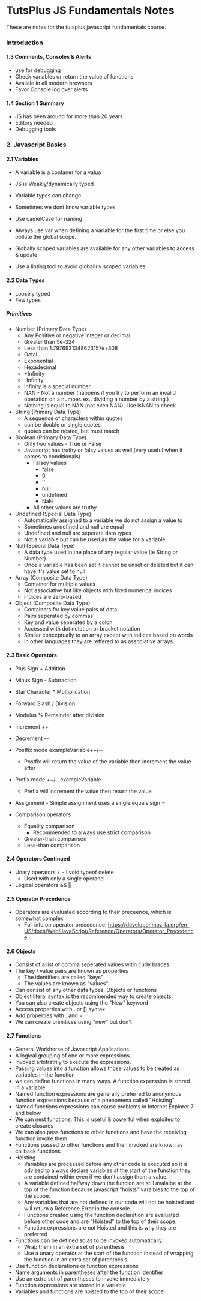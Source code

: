
# TutsPlus JS Fundamentals Notes

These are notes for the tutsplus javascript fundamentals course. 

### Introduction

#### 1.3 Comments, Consoles & Alerts

* use for debugging
* Check variables or return the value of functions
* Availale in all modern browsers
* Favor Console log over alerts


#### 1.4 Section 1 Summary

* JS has been around for  more than 20 years
* Editors needed
* Debugging tools

### 2. Javascript Basics

#### 2.1 Variables

* A variable is a contaner for a valua
* JS is Weakly/dynamically typed
* Variable types can change
* Sometimes we dont know variable types

* Use camelCase for naming
* Always use var when defining a variable for the first time or else you pollute the global scope.

* Globally scoped variables are available for any other variables to access & update
* Use a linting tool to avoid globalluy scoped variables.

#### 2.2 Data Types

* Loosely typed
* Few types

##### Primitives

* Number (Primary Data Type)
	- Any Positive or negative integer or decimal
	- Greater than 5e-324
	- Less than 1.7976931348623157e+308
	- Octal
	- Exponential
	- Hexadecimal
	- +Infinity
	- -Infinity
	- Infinity is a special number
	- NAN - Not a number (happens if you try to perform an invalid operation on a number. ex.. dividing a number by a string.)
	- Nothing is equal to NAN (not even NAN), Use isNAN to check
* String (Primary Data Type)
	- A sequence of characters within quotes
	- can be double or single quotes
	- quotes can be nested, but must match
* Boolean (Primary Data Type)
	- Only two values - True or False
	- Javascript has truthy or falsy values as well (very useful when it comes to conditionals)
		- Falsey values
			- false
			- 0
			- ''
			- null
			- undefined
			- NaN
		- All other values are truthy
* Undefined (Special Data Type)
	- Automatically assigned to a variable we do not assign a value to
	- Sometimes undefined and null are equal
	- Undefined and null are seperate data types
	- Not a variable but can be used as the value for a variable
* Null (Special Data Type)
	- A data type used in the place of any regular value (ie String or Number)
	- Once a variable has been set it cannot be unset or deleted but it can have it's value set to null
* Array (Composite Data Type)
	- Container for multiple values
	- Not associative but like objects with fixed numerical indices
	- indices are zero-based
* Object (Composite Data Type)
	- Containers for key value pairs of data
	- Pairs seperated by commas
	- Key and value seperated by a colon
	- Accessed with dot notation or bracket notation
	- Similar conceptually to an array except with indices based on words
	- In other languages they are reffered to as associative arrays.

#### 2.3 Basic Operators

* Plus Sign + Addition
* Minus Sign - Subtraction
* Star Character * Multiplication
* Forward Slash / Division
* Modulus % Remainder after division
* Increment ++
* Decrement --

* Postfix mode exampleVariable++/--
  - Postfix will return the value of the variable then increment the value after
* Prefix mode  ++/--exampleVariable
  - Prefix will increment the value then return the value
* Assignment - Simple assignment uses a single equals sign = 

* Comparison operators
  - Equality comparison
  	- Recommended to always use strict comparison
  - Greater-than comparison
  - Less-than comparison

#### 2.4 Operators Continued

  - Unary operators + - ! void typeof delete
    - Used with only a single operand
  - Logical operators && || 

#### 2.5 Operator Precedence

  - Operators are evaluated according to their preceence, which is somewhat complex
    - Full info on operator precedence:  https://developer.mozilla.org/en-US/docs/Web/JavaScript/Reference/Operators/Operator_Precedence

#### 2.6 Objects

  - Consist of a list of comma seperated values witin curly braces
  - The key / value pairs are known as properties
    - The identifiers are called "keys"
    - The values are known as "values"
  - Can consist of any other data types, Objects or functions
  - Object literal syntax is the recommended way to create objects
  - You can also create objects using the "New" keyword
  - Access properties with . or [] syntax
  - Add properties with . and = 
  - We can create primitives using "new" but don't

  #### 2.7 Functions

  - General Workhorse of Javascript Applications.
  - A logical grouping of one or more expressions.
  - Invoked arbitratrily to execute the expressions.
  - Passing values into a function allows those values to be treated as variables in the function
  - we can define functions in many ways.  A function experssion is stored in a variable
  - Named function expressions are generally preferred to anonymous function expressions because of a phenomena called "Hoisting"
  - Named functions expressions can cause problems in Internet Explorer 7 and below	
  - We can nest functions.  This is useful & powerful when exploited to create closures
  - We can also pass functions to other functions and have the receiving function invoke them
  - Functions passed to other functions and then invoked are known as callback functions
  - Hoisting
    - Variables are processed before any other code is executed so it is advised to always declare variables at the start of the function they are contained within even if we don't assign them a value.
    - A variable defined halfway down the funcion are still avaialbe at the top of the function because javascript "hoists" varaibles to the top of the scope.
    - Any variables that are not defined in our code will not be hoisted and will return a Reference Error in the console.
    - Functions created using the function declaration are evaluated before other code and are "Hoisted" to the top of their scope.
    - Function expressions are not Hoisted and this is why they are preferred
  - Functions can be defined so as to be invoked automatically.
    - Wrap them in an extra set of parenthesis 
    - Use a unary operator at the start of the function instead of wrapping the function in an extra set of parenthesis
  - Use function declarations or function expressions
  - Name arguments in parentheses after the function identifier
  - Use an extra set of parentheses to invoke immediately
  - Function expressions are stored in a variable
  - Variables and functions are hoisted to the top of their scope. 












